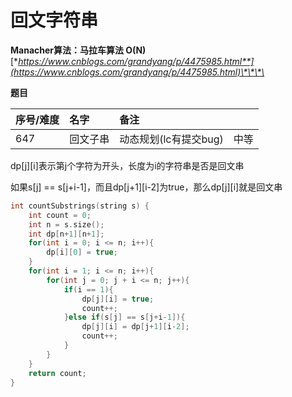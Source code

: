 # 回文字符串

**Manacher算法：马拉车算法 O\(N\)** [**https://www.cnblogs.com/grandyang/p/4475985.html**](https://www.cnblogs.com/grandyang/p/4475985.html)\*\*\*\*

**题目**

| 序号/难度 | 名字 | 备注 |  |
| :--- | :--- | :--- | :--- |
| 647 | 回文子串 | 动态规划\(lc有提交bug\) | 中等 |

dp\[j\]\[i\]表示第j个字符为开头，长度为i的字符串是否是回文串

如果s\[j\] == s\[j+i-1\]，而且dp\[j+1\]\[i-2\]为true，那么dp\[j\]\[i\]就是回文串

```cpp
int countSubstrings(string s) {
    int count = 0;
    int n = s.size();
    int dp[n+1][n+1];
    for(int i = 0; i <= n; i++){
        dp[i][0] = true;
    }
    for(int i = 1; i <= n; i++){
        for(int j = 0; j + i <= n; j++){
            if(i == 1){
                dp[j][i] = true;
                count++;
            }else if(s[j] == s[j+i-1]){
                dp[j][i] = dp[j+1][i-2];
                count++;
            }
        }
    }
    return count;
}
```

